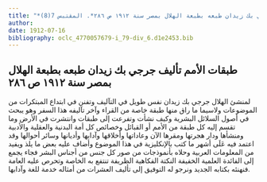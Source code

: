 ```yaml
---
title: "*مطبوعات ومخطوطات : طبقات الأمم تأليف جرجي بك زيدان طبعه بطبعة الهلال بمصر سنة ١٩١٢ ص ٢٨٦*. المقتبس 7(8)"
author: 
date: 1912-07-16
bibliography: oclc_4770057679-i_79-div_6.d1e2453.bib
---
```




##  طبقات الأمم   تأليف جرجي بك زيدان طبعه بطبعة الهلال بمصر سنة  ١٩١٢   ص  ٢٨٦ 


 لمنشئ الهلال جرجي بك زيدان نفس طويل في التآليف وتفنن في ابتداع المبتكرات من الموضوعات ولاسيما ما راق منها طبقة خاصة من القراء وآخر تآليفه هذا السفر وهو يبحث في أصول السلائل البشرية وكيف نشأت وتفرعت إلى طبقات وانتشرت في الأرض وما تقسم إليه كل طبقة من الأمم أو القبائل وخصائص كل أمة البدنية والعقلية والأدبية ومنشأها ودار هجرتها ومقرها الآن وعاداتها وأخلاقها وآدابها وأديانها وسائر أحوالها وقد اعتمد فيه عَلَى أشهر ما كتب بالإنكليزية في هذا الموضوع وأضاف عليه بعض ما يلذ ويفيد من المعلومات العربية وحلاه بأنموذجات من صور كل جنس من أجناس البشر فجاء   يجمع إلى الفائدة العلمية الخفيفة النكتة الفكاهية الظريفة تنتفع به الخاصة وتحرص عليه العامة فنهنئه بكتابه الجديد ونرجو له التوفيق إلى تأليف العشرات من أمثاله خدمة للغة وآدابها. 

